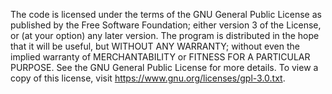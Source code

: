 The code is licensed under the terms of the GNU General Public License as 
published by the Free Software Foundation; either version 3 of the License, 
or (at your option) any later version. The program is distributed in the 
hope that it will be useful, but WITHOUT ANY WARRANTY; without even the 
implied warranty of MERCHANTABILITY or FITNESS FOR A PARTICULAR PURPOSE. 
See the GNU General Public License for more details. To view a copy of this 
license, visit https://www.gnu.org/licenses/gpl-3.0.txt. 